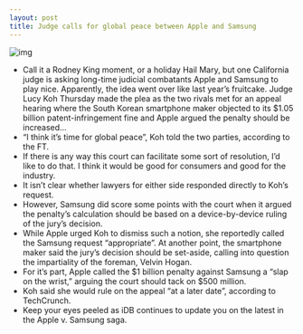 ```yaml
---
layout: post
title: Judge calls for global peace between Apple and Samsung
---
```

![img](http://media.idownloadblog.com/wp-content/uploads/2012/08/apple-samsung-trial.jpg)
* Call it a Rodney King moment, or a holiday Hail Mary, but one California judge is asking long-time judicial combatants Apple and Samsung to play nice. Apparently, the idea went over like last year’s fruitcake. Judge Lucy Koh Thursday made the plea as the two rivals met for an appeal hearing where the South Korean smartphone maker objected to its $1.05 billion patent-infringement fine and Apple argued the penalty should be increased…
* “I think it’s time for global peace”, Koh told the two parties, according to the FT.
* If there is any way this court can facilitate some sort of resolution, I’d like to do that. I think it would be good for consumers and good for the industry.
* It isn’t clear whether lawyers for either side responded directly to Koh’s request.
* However, Samsung did score some points with the court when it argued the penalty’s calculation should be based on a device-by-device ruling of the jury’s decision.
* While Apple urged Koh to dismiss such a notion, she reportedly called the Samsung request “appropriate”. At another point, the smartphone maker said the jury’s decision should be set-aside, calling into question the impartiality of the foreman, Velvin Hogan.
* For it’s part, Apple called the $1 billion penalty against Samsung a “slap on the wrist,” arguing the court should tack on $500 million.
* Koh said she would rule on the appeal “at a later date”, according to TechCrunch.
* Keep your eyes peeled as iDB continues to update you on the latest in the Apple v. Samsung saga.

